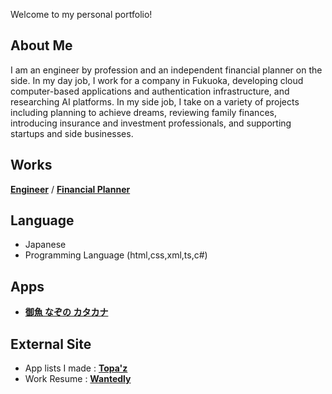 Welcome to my personal portfolio!

## About Me

I am an engineer by profession and an independent financial planner on the side. In my day job, I work for a company in Fukuoka, developing cloud computer-based applications and authentication infrastructure, and researching AI platforms. In my side job, I take on a variety of projects including planning to achieve dreams, reviewing family finances, introducing insurance and investment professionals, and supporting startups and side businesses.

## Works

[__Engineer__](https://github.com/takatoshiinaoka) / [__Financial Planner__](https://fp.takatoshiinaoka.com)

## Language

- Japanese
- Programming Language (html,css,xml,ts,c#)

## Apps

- [__御魚 なぞの カタカナ__](https://onaka.takatoshiinaoka.com)

## External Site

- App lists I made : [__Topa'z__](https://topaz.dev/takatoshiinaoka)
- Work Resume : [__Wantedly__](https://www.wantedly.com/id/takatoshiinaoka)

